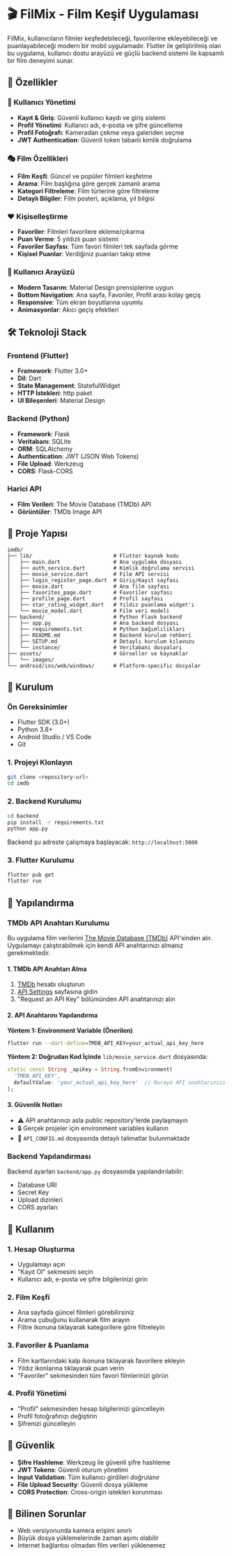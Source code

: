 # 🎬 FilMix - Film Keşif Uygulaması

FilMix, kullanıcıların filmler keşfedebileceği, favorilerine ekleyebileceği ve puanlayabileceği modern bir mobil uygulamadır. Flutter ile geliştirilmiş olan bu uygulama, kullanıcı dostu arayüzü ve güçlü backend sistemi ile kapsamlı bir film deneyimi sunar.

## 🌟 Özellikler

### 🔐 Kullanıcı Yönetimi

- **Kayıt & Giriş**: Güvenli kullanıcı kaydı ve giriş sistemi
- **Profil Yönetimi**: Kullanıcı adı, e-posta ve şifre güncelleme
- **Profil Fotoğrafı**: Kameradan çekme veya galeriden seçme
- **JWT Authentication**: Güvenli token tabanlı kimlik doğrulama

### 🎭 Film Özellikleri

- **Film Keşfi**: Güncel ve popüler filmleri keşfetme
- **Arama**: Film başlığına göre gerçek zamanlı arama
- **Kategori Filtreleme**: Film türlerine göre filtreleme
- **Detaylı Bilgiler**: Film posteri, açıklama, yıl bilgisi

### ❤️ Kişiselleştirme

- **Favoriler**: Filmleri favorilere ekleme/çıkarma
- **Puan Verme**: 5 yıldızlı puan sistemi
- **Favoriler Sayfası**: Tüm favori filmleri tek sayfada görme
- **Kişisel Puanlar**: Verdiğiniz puanları takip etme

### 🎨 Kullanıcı Arayüzü

- **Modern Tasarım**: Material Design prensiplerine uygun
- **Bottom Navigation**: Ana sayfa, Favoriler, Profil arası kolay geçiş
- **Responsive**: Tüm ekran boyutlarına uyumlu
- **Animasyonlar**: Akıcı geçiş efektleri

## 🛠️ Teknoloji Stack

### Frontend (Flutter)

- **Framework**: Flutter 3.0+
- **Dil**: Dart
- **State Management**: StatefulWidget
- **HTTP İstekleri**: http paket
- **UI Bileşenleri**: Material Design

### Backend (Python)

- **Framework**: Flask
- **Veritabanı**: SQLite
- **ORM**: SQLAlchemy
- **Authentication**: JWT (JSON Web Tokens)
- **File Upload**: Werkzeug
- **CORS**: Flask-CORS

### Harici API

- **Film Verileri**: The Movie Database (TMDb) API
- **Görüntüler**: TMDb Image API

## 📁 Proje Yapısı

```
imdb/
├── lib/                          # Flutter kaynak kodu
│   ├── main.dart                 # Ana uygulama dosyası
│   ├── auth_service.dart         # Kimlik doğrulama servisi
│   ├── movie_service.dart        # Film API servisi
│   ├── login_register_page.dart  # Giriş/Kayıt sayfası
│   ├── movie.dart                # Ana film sayfası
│   ├── favorites_page.dart       # Favoriler sayfası
│   ├── profile_page.dart         # Profil sayfası
│   ├── star_rating_widget.dart   # Yıldız puanlama widget'ı
│   └── movie_model.dart          # Film veri modeli
├── backend/                      # Python Flask backend
│   ├── app.py                    # Ana backend dosyası
│   ├── requirements.txt          # Python bağımlılıkları
│   ├── README.md                 # Backend kurulum rehberi
│   ├── SETUP.md                  # Detaylı kurulum kılavuzu
│   └── instance/                 # Veritabanı dosyaları
├── assets/                       # Görseller ve kaynaklar
│   └── images/
└── android/ios/web/windows/      # Platform-specific dosyalar
```

## 🚀 Kurulum

### Ön Gereksinimler

- Flutter SDK (3.0+)
- Python 3.8+
- Android Studio / VS Code
- Git

### 1. Projeyi Klonlayın

```bash
git clone <repository-url>
cd imdb
```

### 2. Backend Kurulumu

```bash
cd backend
pip install -r requirements.txt
python app.py
```

Backend şu adreste çalışmaya başlayacak: `http://localhost:5000`

### 3. Flutter Kurulumu

```bash
flutter pub get
flutter run
```

## 🔧 Yapılandırma

### TMDb API Anahtarı Kurulumu

Bu uygulama film verilerini [The Movie Database (TMDb)](https://www.themoviedb.org/) API'sinden alır. Uygulamayı çalıştırabilmek için kendi API anahtarınızı almanız gerekmektedir.

#### 1. TMDb API Anahtarı Alma

1. [TMDb](https://www.themoviedb.org) hesabı oluşturun
2. [API Settings](https://www.themoviedb.org/settings/api) sayfasına gidin
3. "Request an API Key" bölümünden API anahtarınızı alın

#### 2. API Anahtarını Yapılandırma

**Yöntem 1: Environment Variable (Önerilen)**

```bash
flutter run --dart-define=TMDB_API_KEY=your_actual_api_key_here
```

**Yöntem 2: Doğrudan Kod İçinde**
`lib/movie_service.dart` dosyasında:

```dart
static const String _apiKey = String.fromEnvironment(
  'TMDB_API_KEY',
  defaultValue: 'your_actual_api_key_here'  // Buraya API anahtarınızı yazın
);
```

#### 3. Güvenlik Notları

- ⚠️ API anahtarınızı asla public repository'lerde paylaşmayın
- 🔒 Gerçek projeler için environment variables kullanın
- 📝 `API_CONFIG.md` dosyasında detaylı talimatlar bulunmaktadır

### Backend Yapılandırması

Backend ayarları `backend/app.py` dosyasında yapılandırılabilir:

- Database URI
- Secret Key
- Upload dizinleri
- CORS ayarları

## 📱 Kullanım

### 1. Hesap Oluşturma

- Uygulamayı açın
- "Kayıt Ol" sekmesini seçin
- Kullanıcı adı, e-posta ve şifre bilgilerinizi girin

### 2. Film Keşfi

- Ana sayfada güncel filmleri görebilirsiniz
- Arama çubuğunu kullanarak film arayın
- Filtre ikonuna tıklayarak kategorilere göre filtreleyin

### 3. Favoriler & Puanlama

- Film kartlarındaki kalp ikonuna tıklayarak favorilere ekleyin
- Yıldız ikonlarına tıklayarak puan verin
- "Favoriler" sekmesinden tüm favori filmlerinizi görün

### 4. Profil Yönetimi

- "Profil" sekmesinden hesap bilgilerinizi güncelleyin
- Profil fotoğrafınızı değiştirin
- Şifrenizi güncelleyin

## 🔐 Güvenlik

- **Şifre Hashleme**: Werkzeug ile güvenli şifre hashleme
- **JWT Tokens**: Güvenli oturum yönetimi
- **Input Validation**: Tüm kullanıcı girdileri doğrulanır
- **File Upload Security**: Güvenli dosya yükleme
- **CORS Protection**: Cross-origin istekleri korunması

## 🐛 Bilinen Sorunlar

- Web versiyonunda kamera erişimi sınırlı
- Büyük dosya yüklemelerinde zaman aşımı olabilir
- İnternet bağlantısı olmadan film verileri yüklenemez



